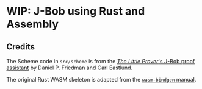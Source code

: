 # WIP: J-Bob using Rust and Assembly

## Credits

The Scheme code in `src/scheme` is from the [_The Little Prover_'s J-Bob proof
assistant][jbob] by Daniel P. Friedman and Carl Eastlund.

The original Rust WASM skeleton is adapted from the [`wasm-bindgen`
manual][nomodules].

[jbob]: https://github.com/the-little-prover/j-bob
[nomodules]: https://rustwasm.github.io/wasm-bindgen/examples/no-modules.html
